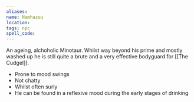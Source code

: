 ```yaml
---
aliases:
name: Namhazuu
location:
tags: npc
spell_code:
---
```


An ageing, alchoholic Minotaur.  Whilst way beyond his prime and mostly washed up he is still quite a brute and a very effective bodyguard for [[The Cudgel]].

- Prone to mood swings
- Not chatty
- Whilst often surly
- He can be found in a reflexive mood during the early stages of drinking